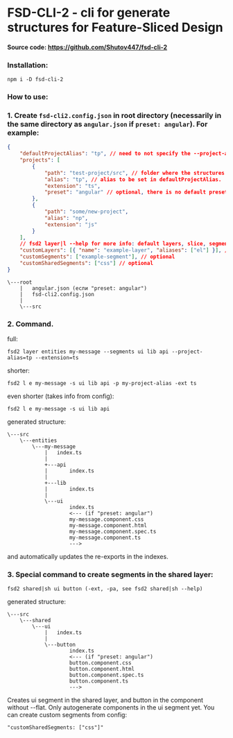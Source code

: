 # FSD-CLI-2 - cli for generate structures for Feature-Sliced Design

#### Source code: https://github.com/Shutov447/fsd-cli-2

### Installation:

```
npm i -D fsd-cli-2
```

### How to use:

### 1. Create `fsd-cli2.config.json` in root directory (necessarily in the same directory as `angular.json` if `preset: angular`). For example:

```json
{
    "defaultProjectAlias": "tp", // need to not specify the --project-alias|-pa flag.
    "projects": [
        {
            "path": "test-project/src", // folder where the structures will be generated.
            "alias": "tp", // alias to be set in defaultProjectAlias.
            "extension": "ts",
            "preset": "angular" // optional, there is no default preset, only support for generating the angular component yet.
        },
        {
            "path": "some/new-project",
            "alias": "np",
            "extension": "js"
        }
    ],
    // fsd2 layer|l --help for more info: default layers, slice, segments etc.
    "customLayers": [{ "name": "example-layer", "aliases": ["el"] }], // optional
    "customSegments": ["example-segment"], // optional
    "customSharedSegments": ["css"] // optional
}
```

```
\---root
    |   angular.json (если "preset: angular")
    |   fsd-cli2.config.json
    |
    \---src
```

### 2. Command.

full:

```
fsd2 layer entities my-message --segments ui lib api --project-alias=tp --extension=ts
```

shorter:

```
fsd2 l e my-message -s ui lib api -p my-project-alias -ext ts
```

even shorter (takes info from config):

```
fsd2 l e my-message -s ui lib api
```

generated structure:

```
\---src
    \---entities
        \---my-message
            |   index.ts
            |
            +---api
            |       index.ts
            |
            +---lib
            |       index.ts
            |
            \---ui
                    index.ts
                    <--- (if "preset: angular")
                    my-message.component.css
                    my-message.component.html
                    my-message.component.spec.ts
                    my-message.component.ts
                    --->
```

and automatically updates the re-exports in the indexes.

### 3. Special command to create segments in the shared layer:

```
fsd2 shared|sh ui button (-ext, -pa, see fsd2 shared|sh --help)
```

generated structure:

```
\---src
    \---shared
        \---ui
            |   index.ts
            |
            \---button
                    index.ts
                    <--- (if "preset: angular")
                    button.component.css
                    button.component.html
                    button.component.spec.ts
                    button.component.ts
                    --->
```

Creates ui segment in the shared layer, and button in the component without --flat.
Only autogenerate components in the ui segment yet.
You can create custom segments from config:

```
"customSharedSegments: ["css"]"
```
